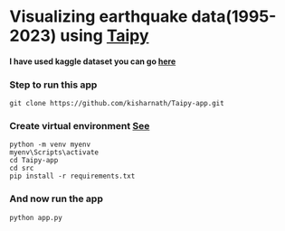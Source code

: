 # Visualizing earthquake data(1995-2023) using [Taipy](https://www.taipy.io/)
#### I have used kaggle dataset you can go [here](https://www.kaggle.com/datasets/warcoder/earthquake-dataset?rvi=1)
### Step to run this app
`git clone https://github.com/kisharnath/Taipy-app.git`
### Create virtual environment [See](https://www.freecodecamp.org/news/how-to-setup-virtual-environments-in-python/)
```
python -m venv myenv 
myenv\Scripts\activate
cd Taipy-app
cd src
pip install -r requirements.txt 
```
### And now run the app
```
python app.py
```
